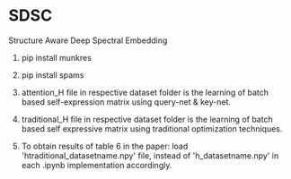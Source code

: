 # SDSC
Structure Aware Deep Spectral Embedding


1. pip  install munkres
2. pip install spams

3. attention_H file in respective dataset folder is the learning of batch based self-expression matrix using query-net & key-net. 
4. traditional_H file in respective dataset folder is the learning of batch based self expressive matrix using traditional optimization techniques. 
5. To obtain results of table 6 in the paper:
    load 'htraditional_datasetname.npy' file, instead of 'h_datasetname.npy' in each .ipynb implementation accordingly. 
